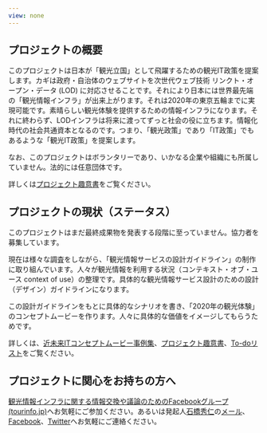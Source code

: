 ```yaml
---
view: none
---
```


プロジェクトの概要
------------------------------------

このプロジェクトは日本が「観光立国」として飛躍するための観光IT政策を提案します。カギは政府・自治体のウェブサイトを次世代ウェブ技術 リンクト・オープン・データ (LOD) に対応させることです。それにより日本には世界最先端の「観光情報インフラ」が出来上がります。それは2020年の東京五輪までに実現可能です。素晴らしい観光体験を提供するための情報インフラになります。それに終わらず、LODインフラは将来に渡ってずっと社会の役に立ちます。情報化時代の社会共通資本となるのです。つまり、「観光政策」であり「IT政策」でもあるような「観光IT政策」を提案します。

なお、このプロジェクトはボランタリーであり、いかなる企業や組織にも所属していません。法的には任意団体です。

詳しくは[プロジェクト趣意書][1]をご覧ください。


プロジェクトの現状（ステータス）
------------------------------------

このプロジェクトはまだ最終成果物を発表する段階に至っていません。協力者を募集しています。

現在は様々な調査をしながら、「観光情報サービスの設計ガイドライン」の制作に取り組んでいます。人々が観光情報を利用する状況（コンテキスト・オブ・ユース context of use）の整理です。具体的な観光情報サービス設計のための設計（デザイン）ガイドラインになります。

この設計ガイドラインをもとに具体的なシナリオを書き、「2020年の観光体験」のコンセプトムービーを作ります。人々に具体的な価値をイメージしてもらうためです。

詳しくは、[近未来ITコンセプトムービー事例集][3]、[プロジェクト趣意書][1]、[To-doリスト][4]をご覧ください。


プロジェクトに関心をお持ちの方へ
------------------------------------

[観光情報インフラに関する情報交換や議論のためのFacebookグループ(tourinfo.jp)][5]へお気軽にご参加ください。あるいは発起人[石橋秀仁][6]の[メール][7]、[Facebook][8]、[Twitter][9]へお気軽にご連絡ください。


[1]: https://docs.google.com/document/d/1eOQnx09f_Gcd93DAvSS-AGWEW7rAcSxC7DuN74LpgPE/edit?usp=sharing
[3]: https://docs.google.com/document/d/12NLsHL4WAtEnDxRawCUnlVNmnCZ0dbrtFVL4u3rBVl4/
[4]: https://trello.com/b/JjGPClOV/-
[5]: https://www.facebook.com/groups/267182690120144/
[6]: http://ja.ishibashihideto.net/
[7]: mailto:me@ishibashihideto.net
[8]: https://www.facebook.com/ishibashi.hideto
[9]: https://twitter.com/zerobase
